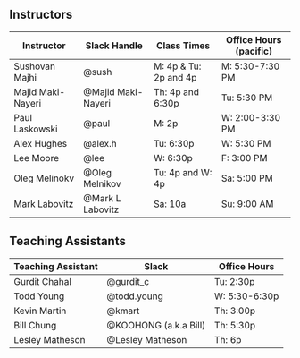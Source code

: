 ## Instructors 

| Instructor        | Slack Handle       | Class Times           | Office Hours (pacific) |
|-------------------|--------------------|-----------------------|------------------------|
| Sushovan Majhi    | @sush              | M: 4p & Tu: 2p and 4p | M: 5:30-7:30 PM        |
| Majid Maki-Nayeri | @Majid Maki-Nayeri | Th:  4p and 6:30p     | Tu: 5:30 PM            |
| Paul Laskowski    | @paul              | M:   2p               | W: 2:00-3:30 PM        |
| Alex Hughes       | @alex.h            | Tu:  6:30p            | W: 5:30 PM             |
| Lee Moore         | @lee               | W:   6:30p            | F:  3:00 PM            |
| Oleg Melinokv     | @Oleg Melnikov     | Tu: 4p and W: 4p      | Sa: 5:00 PM            |
| Mark Labovitz     | @Mark L Labovitz   | Sa: 10a               | Su: 9:00 AM            |

## Teaching Assistants

| Teaching Assistant | Slack                 | Office Hours   |
|--------------------|-----------------------|----------------|
| Gurdit Chahal      | @gurdit_c             | Tu: 2:30p      |
| Todd Young         | @todd.young           | W:  5:30-6:30p |
| Kevin Martin       | @kmart                | Th: 3:00p      |
| Bill Chung         | @KOOHONG (a.k.a Bill) | Th: 5:30p      |
| Lesley Matheson    | @Lesley Matheson      | Th: 6p         |

